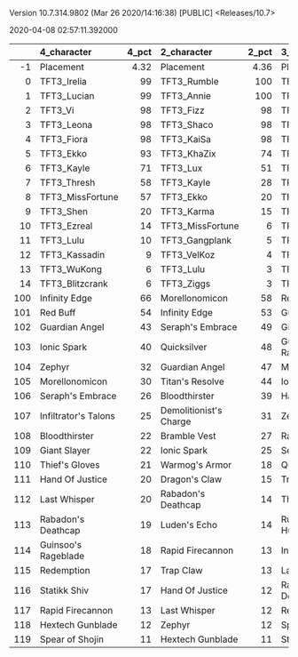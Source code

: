 Version 10.7.314.9802 (Mar 26 2020/14:16:38) [PUBLIC] <Releases/10.7>

2020-04-08 02:57:11.392000

|     | 4_character          |   4_pct | 2_character            |   2_pct | 3_character         |   3_pct | 1_character         |   1_pct |
|----:|:---------------------|--------:|:-----------------------|--------:|:--------------------|--------:|:--------------------|--------:|
|  -1 | Placement            |    4.32 | Placement              |    4.36 | Placement           |    4.48 | Placement           |    4.54 |
|   0 | TFT3_Irelia          |   99    | TFT3_Rumble            |  100    | TFT3_Blitzcrank     |   90    | TFT3_Karma          |   92    |
|   1 | TFT3_Lucian          |   99    | TFT3_Annie             |  100    | TFT3_MissFortune    |   85    | TFT3_Ashe           |   75    |
|   2 | TFT3_Vi              |   98    | TFT3_Fizz              |   98    | TFT3_Vi             |   82    | TFT3_Jhin           |   75    |
|   3 | TFT3_Leona           |   98    | TFT3_Shaco             |   98    | TFT3_ChoGath        |   79    | TFT3_Mordekaiser    |   71    |
|   4 | TFT3_Fiora           |   98    | TFT3_KaiSa             |   98    | TFT3_Ezreal         |   76    | TFT3_Lulu           |   62    |
|   5 | TFT3_Ekko            |   93    | TFT3_KhaZix            |   74    | TFT3_Malphite       |   75    | TFT3_JarvanIV       |   54    |
|   6 | TFT3_Kayle           |   71    | TFT3_Lux               |   51    | TFT3_Jinx           |   63    | TFT3_WuKong         |   43    |
|   7 | TFT3_Thresh          |   58    | TFT3_Kayle             |   28    | TFT3_Kayle          |   45    | TFT3_Jayce          |   43    |
|   8 | TFT3_MissFortune     |   57    | TFT3_Ekko              |   20    | TFT3_Lucian         |   38    | TFT3_Lux            |   32    |
|   9 | TFT3_Shen            |   20    | TFT3_Karma             |   15    | TFT3_Shen           |   35    | TFT3_Shaco          |   31    |
|  10 | TFT3_Ezreal          |   14    | TFT3_MissFortune       |    6    | TFT3_Graves         |   32    | TFT3_Rakan          |   29    |
|  11 | TFT3_Lulu            |   10    | TFT3_Gangplank         |    5    | TFT3_Irelia         |   30    | TFT3_XinZhao        |   28    |
|  12 | TFT3_Kassadin        |    9    | TFT3_VelKoz            |    4    | TFT3_Thresh         |   22    | TFT3_Sona           |   25    |
|  13 | TFT3_WuKong          |    6    | TFT3_Lulu              |    3    | TFT3_WuKong         |   21    | TFT3_Neeko          |   25    |
|  14 | TFT3_Blitzcrank      |    6    | TFT3_Ziggs             |    3    | TFT3_Lulu           |   14    | TFT3_Poppy          |   25    |
| 100 | Infinity Edge        |   66    | Morellonomicon         |   58    | Red Buff            |   53    | Guardian Angel      |   55    |
| 101 | Red Buff             |   54    | Infinity Edge          |   53    | Guardian Angel      |   52    | Infinity Edge       |   52    |
| 102 | Guardian Angel       |   43    | Seraph's Embrace       |   49    | Giant Slayer        |   51    | Morellonomicon      |   48    |
| 103 | Ionic Spark          |   40    | Quicksilver            |   48    | Guinsoo's Rageblade |   38    | Runaan's Hurricane  |   37    |
| 104 | Zephyr               |   32    | Guardian Angel         |   47    | Morellonomicon      |   32    | Last Whisper        |   34    |
| 105 | Morellonomicon       |   30    | Titan's Resolve        |   44    | Ionic Spark         |   31    | Spear of Shojin     |   34    |
| 106 | Seraph's Embrace     |   26    | Bloodthirster          |   39    | Hand Of Justice     |   30    | Bramble Vest        |   32    |
| 107 | Infiltrator's Talons |   25    | Demolitionist's Charge |   31    | Zephyr              |   29    | Ionic Spark         |   28    |
| 108 | Bloodthirster        |   22    | Bramble Vest           |   27    | Rapid Firecannon    |   29    | Dragon's Claw       |   26    |
| 109 | Giant Slayer         |   22    | Ionic Spark            |   25    | Seraph's Embrace    |   27    | Titan's Resolve     |   25    |
| 110 | Thief's Gloves       |   21    | Warmog's Armor         |   18    | Quicksilver         |   23    | Seraph's Embrace    |   23    |
| 111 | Hand Of Justice      |   20    | Dragon's Claw          |   15    | Trap Claw           |   23    | Bloodthirster       |   20    |
| 112 | Last Whisper         |   20    | Rabadon's Deathcap     |   14    | Thief's Gloves      |   22    | Quicksilver         |   19    |
| 113 | Rabadon's Deathcap   |   19    | Luden's Echo           |   14    | Runaan's Hurricane  |   21    | Zephyr              |   18    |
| 114 | Guinsoo's Rageblade  |   18    | Rapid Firecannon       |   13    | Infinity Edge       |   20    | Guinsoo's Rageblade |   17    |
| 115 | Redemption           |   17    | Trap Claw              |   13    | Last Whisper        |   16    | Trap Claw           |   16    |
| 116 | Statikk Shiv         |   17    | Hand Of Justice        |   12    | Rabadon's Deathcap  |   16    | Warmog's Armor      |   16    |
| 117 | Rapid Firecannon     |   13    | Last Whisper           |   12    | Redemption          |   15    | Redemption          |   16    |
| 118 | Hextech Gunblade     |   12    | Zephyr                 |   12    | Spear of Shojin     |   14    | Thief's Gloves      |   15    |
| 119 | Spear of Shojin      |   11    | Hextech Gunblade       |   11    | Statikk Shiv        |   14    | Hand Of Justice     |   13    |
